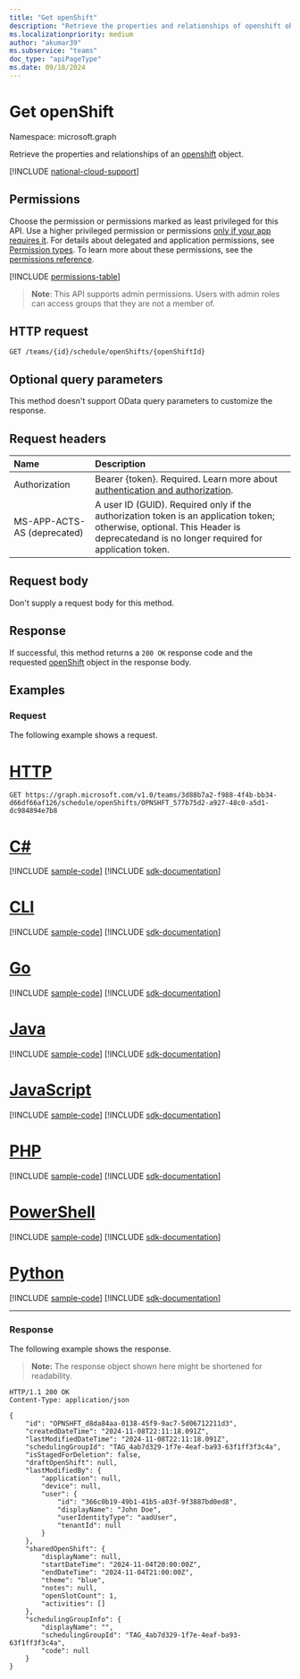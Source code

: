 ```yaml
---
title: "Get openShift"
description: "Retrieve the properties and relationships of openshift object."
ms.localizationpriority: medium
author: "akumar39"
ms.subservice: "teams"
doc_type: "apiPageType"
ms.date: 09/18/2024
---
```


# Get openShift

Namespace: microsoft.graph

Retrieve the properties and relationships of an [openshift](../resources/openshift.md) object.

[!INCLUDE [national-cloud-support](../../includes/global-only.md)]

## Permissions

Choose the permission or permissions marked as least privileged for this API. Use a higher privileged permission or permissions [only if your app requires it](/graph/permissions-overview#best-practices-for-using-microsoft-graph-permissions). For details about delegated and application permissions, see [Permission types](/graph/permissions-overview#permission-types). To learn more about these permissions, see the [permissions reference](/graph/permissions-reference).

<!-- { "blockType": "permissions", "name": "openshift_get" } -->
[!INCLUDE [permissions-table](../includes/permissions/openshift-get-permissions.md)]

> **Note**: This API supports admin permissions. Users with admin roles can access groups that they are not a member of.

## HTTP request

<!-- { "blockType": "ignored" } -->

```http
GET /teams/{id}/schedule/openShifts/{openShiftId}
```

## Optional query parameters

This method doesn't support OData query parameters to customize the response.
 
## Request headers

| Name      |Description|
|:----------|:----------|
|Authorization|Bearer {token}. Required. Learn more about [authentication and authorization](/graph/auth/auth-concepts).|
| MS-APP-ACTS-AS (deprecated) | A user ID (GUID). Required only if the authorization token is an application token; otherwise, optional. This Header is deprecatedand is no longer required for application token.|

## Request body

Don't supply a request body for this method.

## Response

If successful, this method returns a `200 OK` response code and the requested [openShift](../resources/openshift.md) object in the response body.

## Examples

### Request

The following example shows a request.

# [HTTP](#tab/http)
<!-- {
  "blockType": "request",
  "name": "get_openshift_1",
  "sampleKeys": ["3d88b7a2-f988-4f4b-bb34-d66df66af126", "OPNSHFT_577b75d2-a927-48c0-a5d1-dc984894e7b8"]
}-->

```msgraph-interactive
GET https://graph.microsoft.com/v1.0/teams/3d88b7a2-f988-4f4b-bb34-d66df66af126/schedule/openShifts/OPNSHFT_577b75d2-a927-48c0-a5d1-dc984894e7b8
```

# [C#](#tab/csharp)
[!INCLUDE [sample-code](../includes/snippets/csharp/get-openshift-1-csharp-snippets.md)]
[!INCLUDE [sdk-documentation](../includes/snippets/snippets-sdk-documentation-link.md)]

# [CLI](#tab/cli)
[!INCLUDE [sample-code](../includes/snippets/cli/get-openshift-1-cli-snippets.md)]
[!INCLUDE [sdk-documentation](../includes/snippets/snippets-sdk-documentation-link.md)]

# [Go](#tab/go)
[!INCLUDE [sample-code](../includes/snippets/go/get-openshift-1-go-snippets.md)]
[!INCLUDE [sdk-documentation](../includes/snippets/snippets-sdk-documentation-link.md)]

# [Java](#tab/java)
[!INCLUDE [sample-code](../includes/snippets/java/get-openshift-1-java-snippets.md)]
[!INCLUDE [sdk-documentation](../includes/snippets/snippets-sdk-documentation-link.md)]

# [JavaScript](#tab/javascript)
[!INCLUDE [sample-code](../includes/snippets/javascript/get-openshift-1-javascript-snippets.md)]
[!INCLUDE [sdk-documentation](../includes/snippets/snippets-sdk-documentation-link.md)]

# [PHP](#tab/php)
[!INCLUDE [sample-code](../includes/snippets/php/get-openshift-1-php-snippets.md)]
[!INCLUDE [sdk-documentation](../includes/snippets/snippets-sdk-documentation-link.md)]

# [PowerShell](#tab/powershell)
[!INCLUDE [sample-code](../includes/snippets/powershell/get-openshift-1-powershell-snippets.md)]
[!INCLUDE [sdk-documentation](../includes/snippets/snippets-sdk-documentation-link.md)]

# [Python](#tab/python)
[!INCLUDE [sample-code](../includes/snippets/python/get-openshift-1-python-snippets.md)]
[!INCLUDE [sdk-documentation](../includes/snippets/snippets-sdk-documentation-link.md)]

---

### Response

The following example shows the response.

> **Note:** The response object shown here might be shortened for readability.

<!-- {
  "blockType": "response",
  "truncated": true,
  "@odata.type": "microsoft.graph.openShift"
} -->

```http
HTTP/1.1 200 OK
Content-Type: application/json

{
    "id": "OPNSHFT_d8da84aa-0138-45f9-9ac7-5d06712211d3",
    "createdDateTime": "2024-11-08T22:11:18.091Z",
    "lastModifiedDateTime": "2024-11-08T22:11:18.091Z",
    "schedulingGroupId": "TAG_4ab7d329-1f7e-4eaf-ba93-63f1ff3f3c4a",
    "isStagedForDeletion": false,
    "draftOpenShift": null,
    "lastModifiedBy": {
        "application": null,
        "device": null,
        "user": {
            "id": "366c0b19-49b1-41b5-a03f-9f3887bd0ed8",
            "displayName": "John Doe",
            "userIdentityType": "aadUser",
            "tenantId": null
        }
    },
    "sharedOpenShift": {
        "displayName": null,
        "startDateTime": "2024-11-04T20:00:00Z",
        "endDateTime": "2024-11-04T21:00:00Z",
        "theme": "blue",
        "notes": null,
        "openSlotCount": 1,
        "activities": []
    },
    "schedulingGroupInfo": {
        "displayName": "",
        "schedulingGroupId": "TAG_4ab7d329-1f7e-4eaf-ba93-63f1ff3f3c4a",
        "code": null
    }
}
```

<!-- uuid: 16cd6b66-4b1a-43a1-adaf-3a886856ed98
2019-02-04 14:57:30 UTC -->
<!-- {
  "type": "#page.annotation",
  "description": "Get openShift",
  "keywords": "",
  "section": "documentation",
  "tocPath": ""
}-->

